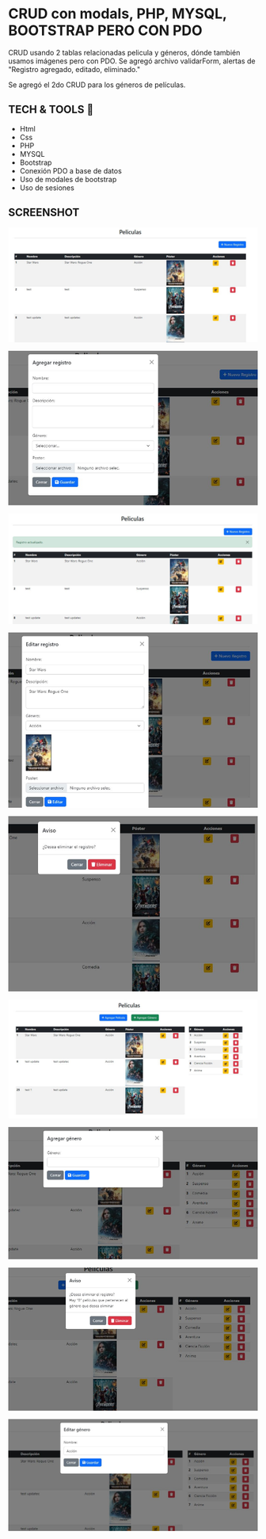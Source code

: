 # CRUD con modals, PHP, MYSQL, BOOTSTRAP PERO CON PDO

 CRUD usando 2 tablas relacionadas pelicula y géneros, dónde también usamos imágenes pero con PDO.
 Se agregó archivo validarForm, alertas de "Registro agregado, editado, eliminado."

 Se agregó el 2do CRUD para los géneros de películas.

## TECH & TOOLS :wrench:

* Html
* Css
* PHP
* MYSQL
* Bootstrap
* Conexión PDO a base de datos
* Uso de modales de bootstrap
* Uso de sesiones

## SCREENSHOT

![](screenshots/screenshot1.jpg)

![](screenshots/screenshot2.jpg)

![](screenshots/screenshot3.jpg)

![](screenshots/screenshot4.jpg)

![](screenshots/screenshot5.jpg)

![](screenshots/screenshot6.jpg)

![](screenshots/screenshot7.jpg)

![](screenshots/screenshot8.jpg)

![](screenshots/screenshot9.jpg)
